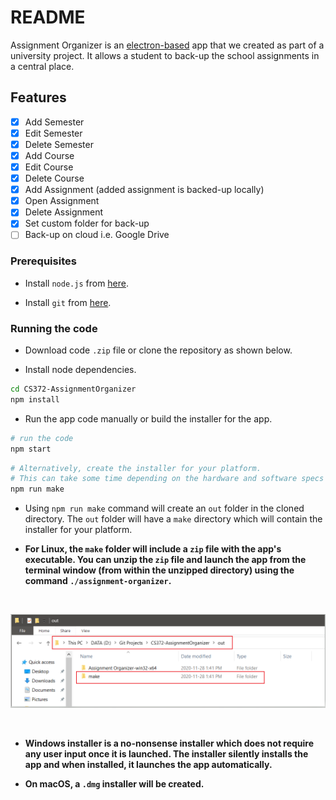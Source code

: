 # README

Assignment Organizer is an [electron-based](https://www.electronjs.org/) app that we created as part of a university project. It allows a student to back-up the school assignments in a central place.

## Features

- [x] Add Semester
- [x] Edit Semester
- [x] Delete Semester
- [x] Add Course
- [x] Edit Course
- [x] Delete Course
- [x] Add Assignment (added assignment is backed-up locally)
- [x] Open Assignment
- [x] Delete Assignment
- [x] Set custom folder for back-up
- [ ] Back-up on cloud i.e. Google Drive

### Prerequisites

- Install `node.js` from [here](https://nodejs.org/en/).

- Install `git` from [here](https://git-scm.com/downloads).

### Running the code

- Download code `.zip` file or clone the repository as shown below.

- Install node dependencies.

```sh
cd CS372-AssignmentOrganizer
npm install
```

- Run the app code manually or build the installer for the app.

```sh
# run the code
npm start
```
```sh
# Alternatively, create the installer for your platform. 
# This can take some time depending on the hardware and software specs of the system.
npm run make
```

- Using `npm run make` command will create an `out` folder in the cloned directory. The `out` folder will have a `make` directory which will contain the installer for your platform. 
  
- **For Linux, the `make` folder will include a `zip` file with the app's executable. You can unzip the `zip` file and launch the app from the terminal window (from within the unzipped directory) using the command `./assignment-organizer`.**

<br>

![](src/assets/images/readme/installer-directory.png)

<br>

- **Windows installer is a no-nonsense installer which does not require any user input once it is launched. The installer silently installs the app and when installed, it launches the app automatically.**

- **On macOS, a `.dmg` installer will be created.** 

